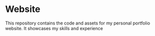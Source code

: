 # Website
This repository contains the code and assets for my personal portfolio website. It showcases my skills and experience

